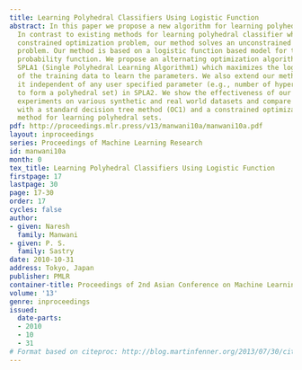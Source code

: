 ```yaml
---
title: Learning Polyhedral Classifiers Using Logistic Function
abstract: In this paper we propose a new algorithm for learning polyhedral classifiers.
  In contrast to existing methods for learning polyhedral classifier which solve a
  constrained optimization problem, our method solves an unconstrained optimization
  problem. Our method is based on a logistic function based model for the posterior
  probability function. We propose an alternating optimization algorithm, namely,
  SPLA1 (Single Polyhedral Learning Algorithm1) which maximizes the loglikelihood
  of the training data to learn the parameters. We also extend our method to make
  it independent of any user specified parameter (e.g., number of hyperplanes required
  to form a polyhedral set) in SPLA2. We show the effectiveness of our approach with
  experiments on various synthetic and real world datasets and compare our approach
  with a standard decision tree method (OC1) and a constrained optimization based
  method for learning polyhedral sets.
pdf: http://proceedings.mlr.press/v13/manwani10a/manwani10a.pdf
layout: inproceedings
series: Proceedings of Machine Learning Research
id: manwani10a
month: 0
tex_title: Learning Polyhedral Classifiers Using Logistic Function
firstpage: 17
lastpage: 30
page: 17-30
order: 17
cycles: false
author:
- given: Naresh
  family: Manwani
- given: P. S.
  family: Sastry
date: 2010-10-31
address: Tokyo, Japan
publisher: PMLR
container-title: Proceedings of 2nd Asian Conference on Machine Learning
volume: '13'
genre: inproceedings
issued:
  date-parts:
  - 2010
  - 10
  - 31
# Format based on citeproc: http://blog.martinfenner.org/2013/07/30/citeproc-yaml-for-bibliographies/
---
```

